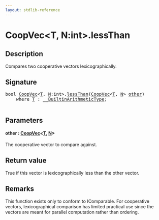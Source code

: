 ```yaml
---
layout: stdlib-reference
---
```


# CoopVec\<T, N:int\>\.lessThan

## Description

Compares two cooperative vectors lexicographically.



## Signature 

<pre>
<span class="code_keyword">bool</span> <a href="../index.html" class="code_type">CoopVec</a>&lt;<a href="../index.html#typeparam-T" class="code_type">T</a>, <a href="../index.html#decl-N" class="code_var">N</a>:<span class="code_keyword">int</span>&gt;.<a href=".html">lessThan</a>(<a href="../index.html" class="code_type">CoopVec</a>&lt;<a href="../index.html#typeparam-T" class="code_type">T</a>, <a href="../index.html#decl-N" class="code_var">N</a>&gt; <a href=".html#decl-other" class="code_param">other</a>)
    <span class='code_keyword'>where</span> <a href="../index.html#typeparam-T" class="code_type">T</a> : <a href="../../../interfaces/0_builtinarithmetictype-029j/index.html" class="code_type">__BuiltinArithmeticType</a>;

</pre>

## Parameters

####  <a id="decl-other"></a>other  : [CoopVec](../index.html)\<[T](../index.html#typeparam-T), [N](../index.html#decl-N)\>
The cooperative vector to compare against.


## Return value
True if this vector is lexicographically less than the other vector.

## Remarks
This function exists only to conform to IComparable. For cooperative vectors,
lexicographical comparison has limited practical use since the vectors are meant for
parallel computation rather than ordering.


